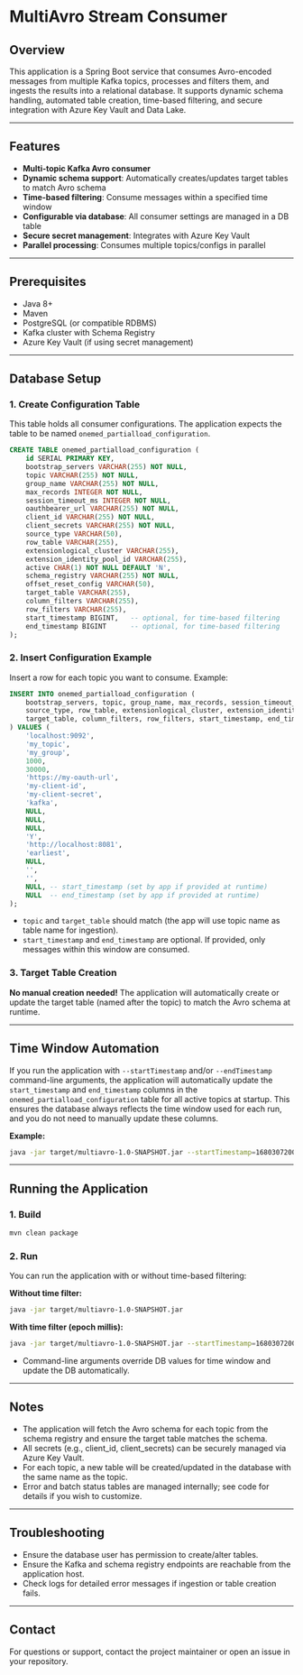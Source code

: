 # MultiAvro Stream Consumer

## Overview
This application is a Spring Boot service that consumes Avro-encoded messages from multiple Kafka topics, processes and filters them, and ingests the results into a relational database. It supports dynamic schema handling, automated table creation, time-based filtering, and secure integration with Azure Key Vault and Data Lake.

---

## Features
- **Multi-topic Kafka Avro consumer**
- **Dynamic schema support**: Automatically creates/updates target tables to match Avro schema
- **Time-based filtering**: Consume messages within a specified time window
- **Configurable via database**: All consumer settings are managed in a DB table
- **Secure secret management**: Integrates with Azure Key Vault
- **Parallel processing**: Consumes multiple topics/configs in parallel

---

## Prerequisites
- Java 8+
- Maven
- PostgreSQL (or compatible RDBMS)
- Kafka cluster with Schema Registry
- Azure Key Vault (if using secret management)

---

## Database Setup

### 1. Create Configuration Table
This table holds all consumer configurations. The application expects the table to be named `onemed_partialload_configuration`.

```sql
CREATE TABLE onemed_partialload_configuration (
    id SERIAL PRIMARY KEY,
    bootstrap_servers VARCHAR(255) NOT NULL,
    topic VARCHAR(255) NOT NULL,
    group_name VARCHAR(255) NOT NULL,
    max_records INTEGER NOT NULL,
    session_timeout_ms INTEGER NOT NULL,
    oauthbearer_url VARCHAR(255) NOT NULL,
    client_id VARCHAR(255) NOT NULL,
    client_secrets VARCHAR(255) NOT NULL,
    source_type VARCHAR(50),
    row_table VARCHAR(255),
    extensionlogical_cluster VARCHAR(255),
    extension_identity_pool_id VARCHAR(255),
    active CHAR(1) NOT NULL DEFAULT 'N',
    schema_registry VARCHAR(255) NOT NULL,
    offset_reset_config VARCHAR(50),
    target_table VARCHAR(255),
    column_filters VARCHAR(255),
    row_filters VARCHAR(255),
    start_timestamp BIGINT,   -- optional, for time-based filtering
    end_timestamp BIGINT      -- optional, for time-based filtering
);
```

### 2. Insert Configuration Example
Insert a row for each topic you want to consume. Example:

```sql
INSERT INTO onemed_partialload_configuration (
    bootstrap_servers, topic, group_name, max_records, session_timeout_ms, oauthbearer_url, client_id, client_secrets,
    source_type, row_table, extensionlogical_cluster, extension_identity_pool_id, active, schema_registry, offset_reset_config,
    target_table, column_filters, row_filters, start_timestamp, end_timestamp
) VALUES (
    'localhost:9092',
    'my_topic',
    'my_group',
    1000,
    30000,
    'https://my-oauth-url',
    'my-client-id',
    'my-client-secret',
    'kafka',
    NULL,
    NULL,
    NULL,
    'Y',
    'http://localhost:8081',
    'earliest',
    NULL,
    '',
    '',
    NULL, -- start_timestamp (set by app if provided at runtime)
    NULL  -- end_timestamp (set by app if provided at runtime)
);
```

- `topic` and `target_table` should match (the app will use topic name as table name for ingestion).
- `start_timestamp` and `end_timestamp` are optional. If provided, only messages within this window are consumed.

### 3. Target Table Creation
**No manual creation needed!**
The application will automatically create or update the target table (named after the topic) to match the Avro schema at runtime.

---

## Time Window Automation

If you run the application with `--startTimestamp` and/or `--endTimestamp` command-line arguments, the application will automatically update the `start_timestamp` and `end_timestamp` columns in the `onemed_partialload_configuration` table for all active topics at startup. This ensures the database always reflects the time window used for each run, and you do not need to manually update these columns.

**Example:**
```bash
java -jar target/multiavro-1.0-SNAPSHOT.jar --startTimestamp=1680307200000 --endTimestamp=1680393600000
```

---

## Running the Application

### 1. Build
```bash
mvn clean package
```

### 2. Run
You can run the application with or without time-based filtering:

**Without time filter:**
```bash
java -jar target/multiavro-1.0-SNAPSHOT.jar
```

**With time filter (epoch millis):**
```bash
java -jar target/multiavro-1.0-SNAPSHOT.jar --startTimestamp=1680307200000 --endTimestamp=1680393600000
```
- Command-line arguments override DB values for time window and update the DB automatically.

---

## Notes
- The application will fetch the Avro schema for each topic from the schema registry and ensure the target table matches the schema.
- All secrets (e.g., client_id, client_secrets) can be securely managed via Azure Key Vault.
- For each topic, a new table will be created/updated in the database with the same name as the topic.
- Error and batch status tables are managed internally; see code for details if you wish to customize.

---

## Troubleshooting
- Ensure the database user has permission to create/alter tables.
- Ensure the Kafka and schema registry endpoints are reachable from the application host.
- Check logs for detailed error messages if ingestion or table creation fails.

---

## Contact
For questions or support, contact the project maintainer or open an issue in your repository.
